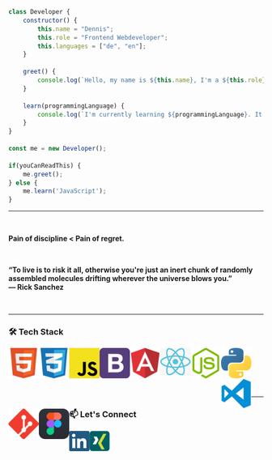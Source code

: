 ```javascript
class Developer {
    constructor() {
        this.name = "Dennis";
        this.role = "Frontend Webdeveloper";
        this.languages = ["de", "en"];
    }
    
    greet() {
        console.log(`Hello, my name is ${this.name}, I'm a ${this.role}. Nice to meet you! :)`);
    }
    
    learn(programmingLanguage) {
        console.log(`I'm currently learning ${programmingLanguage}. It is so much fun!`);
    }
}

const me = new Developer();

if(youCanReadThis) {
    me.greet();    
} else {
    me.learn('JavaScript');
}


```

<hr>
<br>
<p><b>Pain of discipline < Pain of regret.<b></p>
<br>
<p><b>“To live is to risk it all, otherwise you're just an inert chunk of randomly assembled molecules drifting wherever the universe blows you.”<br>
— Rick Sanchez<b></p>
<br>
<hr>

### 🛠 Tech Stack
<!-- languages --> 
<div>
    <img align="left" src="https://github.com/Reaper922/Reaper922/blob/main/images/html.png" alt="HTML" width="60px" draggable="false"/>
    <img align="left" src="https://github.com/Reaper922/Reaper922/blob/main/images/css.png" alt="CSS" width="60px" draggable="false"/>
    <img align="left" src="https://github.com/Reaper922/Reaper922/blob/main/images/javascript.png" alt="JavaScript" width="60px" draggable="false"/>
    <img align="left" src="https://github.com/Reaper922/Reaper922/blob/main/images/bootstrap.png" alt="Bootstrap" width="60px" draggable="false"/> 
    <img align="left" src="https://github.com/Reaper922/Reaper922/blob/main/images/angular.png" alt="Angular" width="60px" draggable="false"/>
    <img align="left" src="https://github.com/Reaper922/Reaper922/blob/main/images/react.png" alt="React" width="60px" draggable="false"/>
    <img align="left" src="https://github.com/Reaper922/Reaper922/blob/main/images/node.png" alt="Node JS" width="60px" draggable="false"/>
    <img align="left" src="https://github.com/Reaper922/Reaper922/blob/main/images/python.png" alt="Python" width="60px" draggable="false"/>
</div><br>  

<!-- tools -->
</div>
    <img align="left" src="https://github.com/Reaper922/Reaper922/blob/main/images/visual-studio-code.png" alt="VS Code" width="60px" draggable="false"/>
    <img align="left" src="https://github.com/Reaper922/Reaper922/blob/main/images/git.png?raw=true" alt="Git" width="60px" draggable="false"/>
    <img align="left" src="https://github.com/Reaper922/Reaper922/blob/main/images/figma.png" alt="Figma" width="60px" draggable="false"/>
</div>  
    
<br/><br/><br/>

---

### 📫 Let's Connect

<a href="https://www.linkedin.com/in/dennis-ammen-6574a723b">
  <img align="left" alt="LinkedIn" width="40px" src="https://github.com/Reaper922/Reaper922/blob/main/images/linkedin.png" draggable="false"/>
</a>
<a href="https://www.xing.com/profile/Dennis_Ammen/cv">
  <img align="left" alt="Xing" width="40px" src="https://github.com/Reaper922/Reaper922/blob/main/images/xing.png" draggable="false"/>
</a>
